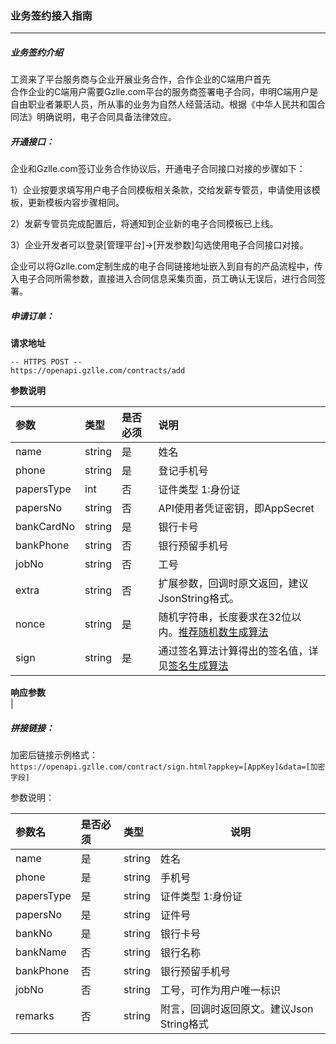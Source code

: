 ### 业务签约接入指南

---

##### 业务签约介绍

工资来了平台服务商与企业开展业务合作，合作企业的C端用户首先  
合作企业的C端用户需要Gzlle.com平台的服务商签署电子合同，申明C端用户是自由职业者兼职人员，所从事的业务为自然人经营活动。根据《中华人民共和国合同法》明确说明，电子合同具备法律效应。

##### 开通接口：

企业和Gzlle.com签订业务合作协议后，开通电子合同接口对接的步骤如下：

1）企业按要求填写用户电子合同模板相关条款，交给发薪专管员，申请使用该模板，更新模板内容步骤相同。

2）发薪专管员完成配置后，将通知到企业新的电子合同模板已上线。

3）企业开发者可以登录\[管理平台\]-&gt;\[开发参数\]勾选使用电子合同接口对接。

企业可以将Gzlle.com定制生成的电子合同链接地址嵌入到自有的产品流程中，传入电子合同所需参数，直接进入合同信息采集页面，员工确认无误后，进行合同签署。

##### 申请订单：

**请求地址**

```
-- HTTPS POST --
https://openapi.gzlle.com/contracts/add
```

**参数说明**

| 参数 | 类型 | 是否必须 | 说明 |
| :--- | :--- | :--- | :--- |
| name | string | 是 | 姓名 |
| phone | string | 是 | 登记手机号 |
| papersType | int | 否 | 证件类型 1:身份证 |
| papersNo | string | 否 | API使用者凭证密钥，即AppSecret |
| bankCardNo | string | 是 | 银行卡号 |
| bankPhone | string | 否 | 银行预留手机号 |
| jobNo | string | 否 | 工号 |
| extra | string | 否 | 扩展参数，回调时原文返回，建议JsonString格式。 |
| nonce | string | 是 | 随机字符串，长度要求在32位以内。[推荐随机数生成算法](/ji-chu/an-quan-gui-fan.md) |
| sign | string | 是 | 通过签名算法计算得出的签名值，详见[签名生成算法](/ji-chu/an-quan-gui-fan.md) |

**响应参数**  
\|

##### 拼接链接：

加密后链接示例格式：  
`https://openapi.gzlle.com/contract/sign.html?appkey=[AppKey]&data=[加密字段]`

参数说明：

| 参数名 | 是否必须 | 类型 | 说明 |
| :--- | :--- | :--- | --- |
| name | 是 | string | 姓名 |
| phone | 是 | string | 手机号 |
| papersType | 是 | string | 证件类型 1:身份证 |
| papersNo | 是 | string | 证件号 |
| bankNo | 是 | string | 银行卡号 |
| bankName | 否 | string | 银行名称 |
| bankPhone | 否 | string | 银行预留手机号 |
| jobNo | 否 | string | 工号，可作为用户唯一标识 |
| remarks | 否 | string | 附言，回调时返回原文。建议Json String格式 |



